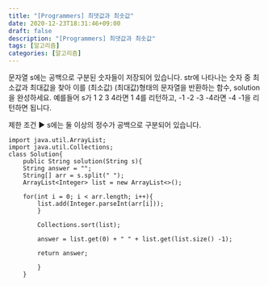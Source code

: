 ```yaml
---
title: "[Programmers] 최댓값과 최솟값"
date: 2020-12-23T18:31:46+09:00
draft: false
description: "[Programmers] 최댓값과 최솟값"
tags: [알고리즘]
categories: [알고리즘]
---
```

문자열 s에는 공백으로 구분된 숫자들이 저장되어 있습니다. str에 나타나는 숫자 중 최소값과 최대값을 찾아 이를 (최소값) (최대값)형태의 문자열을 반환하는 함수, solution을 완성하세요.
예를들어 s가 1 2 3 4라면 1 4를 리턴하고, -1 -2 -3 -4라면 -4 -1을 리턴하면 됩니다.

제한 조건
    ▶ s에는 둘 이상의 정수가 공백으로 구분되어 있습니다.


```
import java.util.ArrayList;
import java.util.Collections;
class Solution{
	public String solution(String s){
	String answer = "";
	String[] arr = s.split(" ");
	ArrayList<Integer> list = new ArrayList<>();
	
	for(int i = 0; i < arr.length; i++){
		list.add(Integer.parseInt(arr[i]));
		}
		
		Collections.sort(list);
		
		answer = list.get(0) + " " + list.get(list.size() -1);
		
		return answer;
		
		}
	}
```